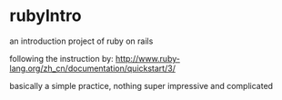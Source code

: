 # rubyIntro
an introduction project of ruby on rails

following the instruction by:
http://www.ruby-lang.org/zh_cn/documentation/quickstart/3/

basically a simple practice, nothing super impressive and complicated